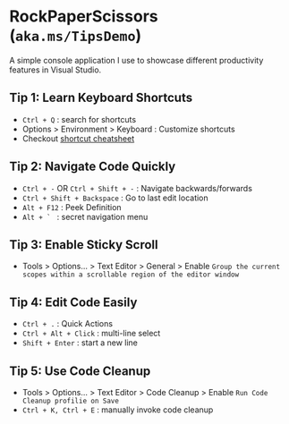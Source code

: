 # RockPaperScissors (`aka.ms/TipsDemo`)
A simple console application I use to showcase different productivity features in Visual Studio. 

## Tip 1: Learn Keyboard Shortcuts
- `Ctrl + Q` : search for shortcuts
- Options > Environment > Keyboard : Customize shortcuts 
- Checkout [shortcut cheatsheet](https://visualstudio.microsoft.com/keyboard-shortcuts.pdf)

## Tip 2: Navigate Code Quickly
- `Ctrl + -` OR `Ctrl + Shift + -` : Navigate backwards/forwards
- `Ctrl + Shift + Backspace` : Go to last edit location
- `Alt + F12` : Peek Definition
- ``Alt + ` `` : secret navigation menu

## Tip 3: Enable Sticky Scroll
- Tools > Options... > Text Editor > General > Enable `Group the current scopes within a scrollable region of the editor window`

## Tip 4: Edit Code Easily
- `Ctrl + .` : Quick Actions
- `Ctrl + Alt + Click` : multi-line select
- `Shift + Enter` : start a new line

## Tip 5: Use Code Cleanup
- Tools > Options... > Text Editor > Code Cleanup > Enable `Run Code Cleanup profilie on Save` 
- `Ctrl + K, Ctrl + E` : manually invoke code cleanup
